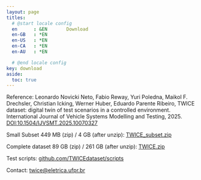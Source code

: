 ```yaml
---
layout: page
titles:
  # @start locale config
  en      : &EN       Download
  en-GB   : *EN
  en-US   : *EN
  en-CA   : *EN
  en-AU   : *EN

  # @end locale config
key: download
aside:
  toc: true
---
```

Reference: Leonardo Novicki Neto, Fabio Reway, Yuri Poledna, Maikol F. Drechsler, Christian Icking, Werner Huber, Eduardo Parente Ribeiro, TWICE dataset: digital twin of test scenarios in a controlled environment. International Journal of Vehicle Systems Modelling and Testing, 2025. [DOI:10.1504/IJVSMT.2025.10070327](https://www.inderscience.com/info/ingeneral/forthcoming.php?jcode=ijvsmt#127856)

Small Subset 449 MB (zip) / 4 GB (after unzip): [TWICE_subset.zip](https://twice.eletrica.ufpr.br/TWICEsubset.zip)

Complete dataset 89 GB (zip) / 261 GB (after unzip): [TWICE.zip](https://twice.eletrica.ufpr.br/TWICE.zip)

Test scripts: [github.com/TWICEdataset/scripts](https://github.com/TWICEdataset/scripts)

Contact: [twice@eletrica.ufpr.br](mailto:twice@eletrica.ufpr.br)
